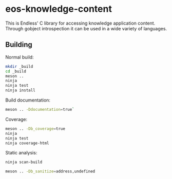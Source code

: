 eos-knowledge-content
=====================

This is Endless' C library for accessing knowledge application content. Through
gobject introspection it can be used in a wide variety of languages.

Building
--------

Normal build:

```bash
mkdir _build
cd _build
meson ..
ninja
ninja test
ninja install
```

Build documentation:

```bash
meson .. -Ddocumentation=true`
```

Coverage:

```bash
meson .. -Db_coverage=true
ninja
ninja test
ninja coverage-html
```

Static analysis:

```bash
ninja scan-build
```

```bash
meson .. -Db_sanitize=address,undefined
```

